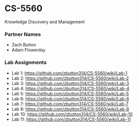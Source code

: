 # CS-5560
Knowledge Discovery and Management

### Partner Names
* Zach Button
* Adam Flowerday

### Lab Assignments
* Lab 1: https://github.com/zbutton314/CS-5560/wiki/Lab-1
* Lab 2: https://github.com/zbutton314/CS-5560/wiki/Lab-2
* Lab 3: https://github.com/zbutton314/CS-5560/wiki/Lab-3
* Lab 4: https://github.com/zbutton314/CS-5560/wiki/Lab-4
* Lab 5: https://github.com/zbutton314/CS-5560/wiki/Lab-5
* Lab 6: https://github.com/zbutton314/CS-5560/wiki/Lab-6
* Lab 7: https://github.com/zbutton314/CS-5560/wiki/Lab-7
* Lab 8: https://github.com/zbutton314/CS-5560/wiki/Lab-8
* Lab 10: https://github.com/zbutton314/CS-5560/wiki/Lab-10
* Lab 11: https://github.com/zbutton314/CS-5560/wiki/Lab-11
